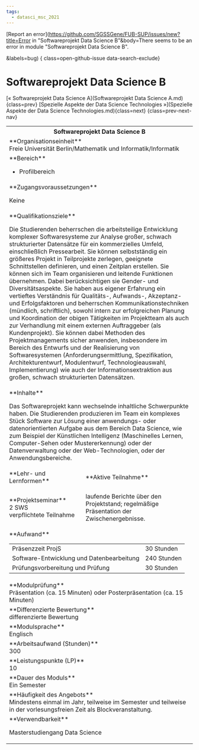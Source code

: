 ```yaml
---
tags:
  - datasci_msc_2021
---
```

[Report an error](https://github.com/SGSSGene/FUB-SUP/issues/new?title=Error in "Softwareprojekt Data Science B"&body=There seems to be an error in module "Softwareprojekt Data Science B".

<Describe here a slightly more detailed description of what is wrong>&labels=bug)
{ class=open-github-issue data-search-exclude}

# Softwareprojekt Data Science B

[« Softwareprojekt Data Science A](Softwareprojekt Data Science A.md){class=prev}
[Spezielle Aspekte der Data Science Technologies »](Spezielle Aspekte der Data Science Technologies.md){class=next}
{class=prev-next-nav}

<table markdown id="moduledesc">
<tr markdown class="moduledesc_head"><th colspan="2">Softwareprojekt Data Science B </th></tr>
<tr markdown><td colspan="2">**Organisationseinheit**   <br>Freie Universität Berlin/Mathematik und Informatik/Informatik</td></tr>

<tr markdown><td colspan="2">**Bereich**<br>


- Profilbereich

</td></tr>

<tr markdown><td colspan="2">**Zugangsvoraussetzungen** <br>

Keine


</td></tr>
<tr markdown><td colspan="2">**Qualifikationsziele**    <br>

Die Studierenden beherrschen die arbeitsteilige Entwicklung komplexer
Softwaresysteme zur Analyse großer, schwach strukturierter Datensätze für
ein kommerzielles Umfeld, einschließlich Pressearbeit. Sie können
selbstständig ein größeres Projekt in Teilprojekte zerlegen, geeignete
Schnittstellen definieren, und einen Zeitplan erstellen. Sie können sich im
Team organisieren und leitende Funktionen übernehmen. Dabei berücksichtigen
sie Gender- und Diversitätsaspekte. Sie haben aus eigener Erfahrung ein
vertieftes Verständnis für Qualitäts-, Aufwands-, Akzeptanz- und
Erfolgsfaktoren und beherrschen Kommunikationstechniken (mündlich,
schriftlich), sowohl intern zur erfolgreichen Planung und Koordination der
obigen Tätigkeiten im Projektteam als auch zur Verhandlung mit einem
externen Auftraggeber (als Kundenprojekt). Sie können dabei Methoden des
Projektmanagements sicher anwenden, insbesondere im Bereich des Entwurfs und
der Realisierung von Softwaresystemen (Anforderungsermittlung,
Spezifikation, Architekturentwurf, Modulentwurf, Technologieauswahl,
Implementierung) wie auch der Informationsextraktion aus großen, schwach
strukturierten Datensätzen.


</td></tr>
<tr markdown><td colspan="2">**Inhalte**                <br>

Das Softwareprojekt kann wechselnde inhaltliche Schwerpunkte haben. Die
Studierenden produzieren im Team ein komplexes Stück Software zur Lösung
einer anwendungs- oder datenorientierten Aufgabe aus dem Bereich Data
Science, wie zum Beispiel der Künstlichen Intelligenz (Maschinelles Lernen,
Computer-Sehen oder Mustererkennung) oder der Datenverwaltung oder der
Web-Technologien, oder der Anwendungsbereiche.


</td></tr>

<tr markdown><td>**Lehr- und Lernformen**</td><td>**Aktive Teilnahme**</td></tr>
<tr markdown><td> **Projektseminar** <br>2 SWS <br> verpflichtete Teilnahme</td><td>

laufende Berichte über den Projektstand; regelmäßige Präsentation der Zwischenergebnisse.
</td></tr>
<tr markdown><td colspan="2">**Aufwand**                <br>
<table class="aufwand_table">
<tr><td>Präsenzzeit ProjS</td><td>30 Stunden</td></tr>
<tr><td>Software-Entwicklung und Datenbearbeitung</td><td>240 Stunden</td></tr>
<tr><td>Prüfungsvorbereitung und Prüfung</td><td>30 Stunden</td></tr>
</table>

</td></tr>
<tr markdown><td colspan="2">**Modulprüfung**             <br>Präsentation (ca. 15 Minuten) oder Posterpräsentation (ca. 15 Minuten)


</td></tr>
<tr markdown><td colspan="2">**Differenzierte Bewertung** <br>differenzierte Bewertung

</td></tr>
<tr markdown><td colspan="2">**Modulsprache**             <br>Englisch</td></tr>
<tr markdown><td colspan="2">**Arbeitsaufwand (Stunden)** <br>300</td></tr>
<tr markdown><td colspan="2">**Leistungspunkte (LP)**     <br>10</td></tr>
<tr markdown><td colspan="2">**Dauer des Moduls**         <br>Ein Semester</td></tr>
<tr markdown><td colspan="2">**Häufigkeit des Angebots**  <br>Mindestens einmal im Jahr, teilweise im Semester und teilweise in der vorlesungsfreien Zeit als Blockveranstaltung.</td></tr>
<tr markdown><td colspan="2">**Verwendbarkeit**           <br>

Masterstudiengang Data Science


</td></tr>

</table>
